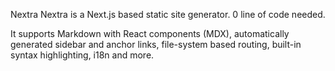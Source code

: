 Nextra
Nextra is a Next.js based static site generator. 0 line of code needed.

It supports Markdown with React components (MDX), automatically generated sidebar and anchor links, file-system based routing, built-in syntax highlighting, i18n and more.
